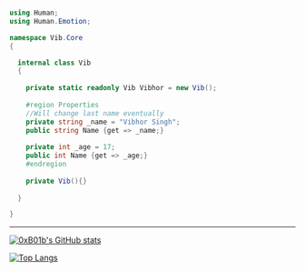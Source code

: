 
```csharp

using Human;
using Human.Emotion;

namespace Vib.Core 
{

  internal class Vib 
  {
    
    private static readonly Vib Vibhor = new Vib();
    
    #region Properties
    //Will change last name eventually
    private string _name = "Vibhor Singh";
    public string Name {get => _name;}
    
    private int _age = 17;
    public int Name {get => _age;}
    #endregion
  
    private Vib(){}
    
  }

}

```

---
[![0xB01b's GitHub stats](https://github-readme-stats.vercel.app/api?username=tatapuchi&show_icons=true&theme=cobalt)](https://github.com/anuraghazra/github-readme-stats)


[![Top Langs](https://github-readme-stats.vercel.app/api/top-langs/?username=tatapuchi&show_icons=true&theme=cobalt)](https://github.com/anuraghazra/github-readme-stats)



